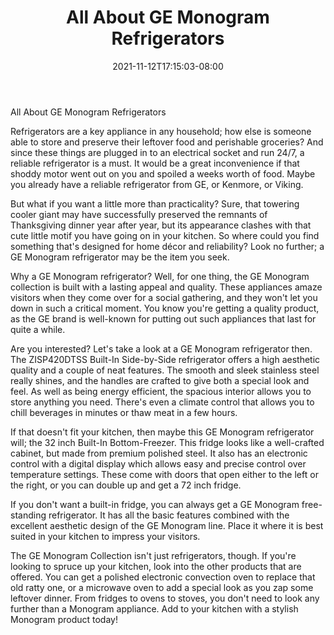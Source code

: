 ﻿---
title: "All About GE Monogram Refrigerators"
date: 2021-11-12T17:15:03-08:00
description: "Monograms Tips for Web Success"
featured_image: "/images/Monograms.jpg"
tags: ["Monograms"]
---

All About GE Monogram Refrigerators

Refrigerators are a key appliance in any household; how else is someone able to store and preserve their leftover food and perishable groceries? And since these things are plugged in to an electrical socket and run 24/7, a reliable refrigerator is a must. It would be a great inconvenience if that shoddy motor went out on you and spoiled a weeks worth of food. Maybe you already have a reliable refrigerator from GE, or Kenmore, or Viking.

But what if you want a little more than practicality? Sure, that towering cooler giant may have successfully preserved the remnants of Thanksgiving dinner year after year, but its appearance clashes with that cute little motif you have going on in your kitchen. So where could you find something that's designed for home décor and reliability? Look no further; a GE Monogram refrigerator may be the item you seek.

Why a GE Monogram refrigerator? Well, for one thing, the GE Monogram collection is built with a lasting appeal and quality. These appliances amaze visitors when they come over for a social gathering, and they won't let you down in such a critical moment. You know you're getting a quality product, as the GE brand is well-known for putting out such appliances that last for quite a while.

Are you interested? Let's take a look at a GE Monogram refrigerator then. The ZISP420DTSS Built-In Side-by-Side refrigerator offers a high aesthetic quality and a couple of neat features. The smooth and sleek stainless steel really shines, and the handles are crafted to give both a special look and feel. As well as being energy efficient, the spacious interior allows you to store anything you need. There's even a climate control that allows you to chill beverages in minutes or thaw meat in a few hours.

If that doesn't fit your kitchen, then maybe this GE Monogram refrigerator will; the 32 inch Built-In Bottom-Freezer. This fridge looks like a well-crafted cabinet, but made from premium polished steel. It also has an electronic control with a digital display which allows easy and precise control over temperature settings. These come with doors that open either to the left or the right, or you can double up and get a 72 inch fridge.

If you don't want a built-in fridge, you can always get a GE Monogram free-standing refrigerator. It has all the basic features combined with the excellent aesthetic design of the GE Monogram line. Place it where it is best suited in your kitchen to impress your visitors.

The GE Monogram Collection isn't just refrigerators, though. If you're looking to spruce up your kitchen, look into the other products that are offered. You can get a polished electronic convection oven to replace that old ratty one, or a microwave oven to add a special look as you zap some leftover dinner. From fridges to ovens to stoves, you don't need to look any further than a Monogram appliance. Add to your kitchen with a stylish Monogram product today!

